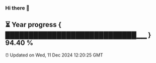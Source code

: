 ### Hi there 👋
⏳ Year progress { ████████████████████████████▁▁ } 94.40 %
---
⏰ Updated on Wed, 11 Dec 2024 12:20:25 GMT

